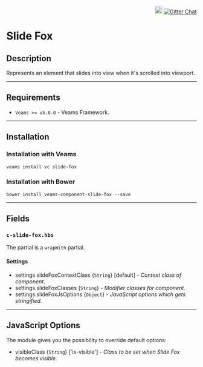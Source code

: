 <p align="right">
    <a href="https://badge.fury.io/bo/veams-component-slide-fox"><img src="https://badge.fury.io/bo/veams-component-slide-fox.svg" alt="Bower version" height="20"></a>
    <a href="https://gitter.im/Sebastian-Fitzner/Veams?utm_source=badge&utm_medium=badge&utm_campaign=pr-badge"><img src="https://badges.gitter.im/Sebastian-Fitzner/Veams.svg" alt="Gitter Chat" /></a>
</p>

# Slide Fox

## Description

Represents an element that slides into view when it's scrolled into viewport.

-----------

## Requirements
- `Veams >= v5.0.0` - Veams Framework.

-----------

## Installation

### Installation with Veams

`veams install vc slide-fox`

### Installation with Bower

`bower install veams-component-slide-fox --save`

-----------

## Fields

### `c-slide-fox.hbs`

The partial is a `wrapWith` partial.

#### Settings
- settings.slideFoxContextClass {`String`} [default] - _Context class of component._
- settings.slideFoxClasses {`String`} - _Modifier classes for component._
- settings.slideFoxJsOptions {`Object`} - _JavaScript options which gets stringified._

-------------

## JavaScript Options

The module gives you the possibility to override default options:

- visibleClass {`String`} ['is-visible'] - _Class to be set when Slide Fox becomes visible._